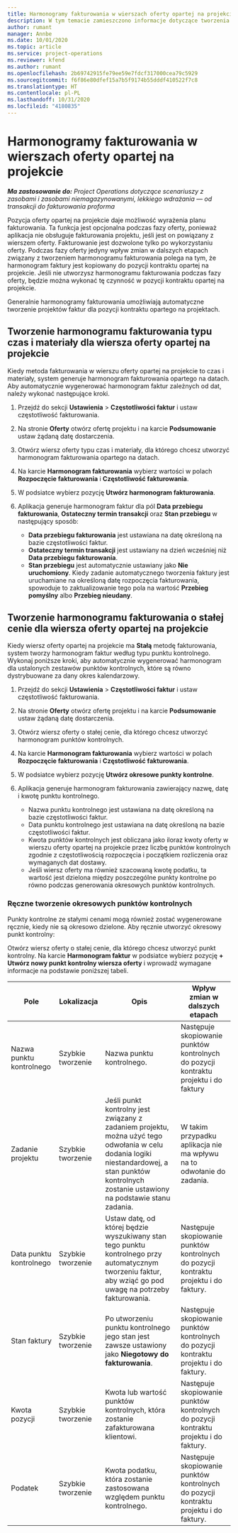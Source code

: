 ```yaml
---
title: Harmonogramy fakturowania w wierszach oferty opartej na projekcie
description: W tym temacie zamieszczono informacje dotyczące tworzenia harmonogramów faktur i punktów kontrolnych wierszy oferty.
author: rumant
manager: Annbe
ms.date: 10/01/2020
ms.topic: article
ms.service: project-operations
ms.reviewer: kfend
ms.author: rumant
ms.openlocfilehash: 2b69742915fe79ee59e7fdcf317000cea79c5929
ms.sourcegitcommit: f6f86e80dfef15a7b5f9174b55dddf410522f7c8
ms.translationtype: HT
ms.contentlocale: pl-PL
ms.lasthandoff: 10/31/2020
ms.locfileid: "4180835"
---
```

# <a name="invoice-schedules-on-project-based-quote-lines"></a>Harmonogramy fakturowania w wierszach oferty opartej na projekcie

_**Ma zastosowanie do:** Project Operations dotyczące scenariuszy z zasobami i zasobami niemagazynowanymi, lekkiego wdrażania — od transakcji do fakturowania proforma_

Pozycja oferty opartej na projekcie daje możliwość wyrażenia planu fakturowania. Ta funkcja jest opcjonalna podczas fazy oferty, ponieważ aplikacja nie obsługuje fakturowania projektu, jeśli jest on powiązany z wierszem oferty. Fakturowanie jest dozwolone tylko po wykorzystaniu oferty. Podczas fazy oferty jedyny wpływ zmian w dalszych etapach związany z tworzeniem harmonogramu fakturowania polega na tym, że harmonogram faktury jest kopiowany do pozycji kontraktu opartej na projekcie. Jeśli nie utworzysz harmonogramu fakturowania podczas fazy oferty, będzie można wykonać tę czynność w pozycji kontraktu opartej na projekcie.

Generalnie harmonogramy fakturowania umożliwiają automatyczne tworzenie projektów faktur dla pozycji kontraktu opartego na projektach. 

## <a name="create-a-time-and-material-invoice-schedule-for-a-project-based-quote-line"></a>Tworzenie harmonogramu fakturowania typu czas i materiały dla wiersza oferty opartej na projekcie

Kiedy metoda fakturowania w wierszu oferty opartej na projekcie to czas i materiały, system generuje harmonogram fakturowania opartego na datach. Aby automatycznie wygenerować harmonogram faktur zależnych od dat, należy wykonać następujące kroki.

1. Przejdź do sekcji **Ustawienia** > **Częstotliwości faktur** i ustaw częstotliwość fakturowania.
2. Na stronie **Oferty** otwórz ofertę projektu i na karcie **Podsumowanie** ustaw żądaną datę dostarczenia.
3. Otwórz wiersz oferty typu czas i materiały, dla którego chcesz utworzyć harmonogram fakturowania opartego na datach. 
4. Na karcie **Harmonogram fakturowania** wybierz wartości w polach **Rozpoczęcie fakturowania** i **Częstotliwość fakturowania**. 
5. W podsiatce wybierz pozycję **Utwórz harmonogram fakturowania**.
6. Aplikacja generuje harmonogram faktur dla pól **Data przebiegu fakturowania**, **Ostateczny termin transakcji** oraz **Stan przebiegu** w następujący sposób:

    - **Data przebiegu fakturowania** jest ustawiana na datę określoną na bazie częstotliwości faktur.
    - **Ostateczny termin transakcji** jest ustawiany na dzień wcześniej niż **Data przebiegu fakturowania**.
    - **Stan przebiegu** jest automatycznie ustawiany jako **Nie uruchomiony**. Kiedy zadanie automatycznego tworzenia faktury jest uruchamiane na określoną datę rozpoczęcia fakturowania, spowoduje to zaktualizowanie tego pola na wartość **Przebieg pomyślny** albo **Przebieg nieudany**.

## <a name="create-a-fixed-price-invoice-schedule-for-a-project-based-quote-line"></a>Tworzenie harmonogramu fakturowania o stałej cenie dla wiersza oferty opartej na projekcie

Kiedy wiersz oferty opartej na projekcie ma **Stałą** metodę fakturowania, system tworzy harmonogram faktur według typu punktu kontrolnego. Wykonaj poniższe kroki, aby automatycznie wygenerować harmonogram dla ustalonych zestawów punktów kontrolnych, które są równo dystrybuowane za dany okres kalendarzowy.

1. Przejdź do sekcji **Ustawienia** > **Częstotliwości faktur** i ustaw częstotliwość fakturowania.
2. Na stronie **Oferty** otwórz ofertę projektu i na karcie **Podsumowanie** ustaw żądaną datę dostarczenia.
3. Otwórz wiersz oferty o stałej cenie, dla którego chcesz utworzyć harmonogram punktów kontrolnych. 
4. Na karcie **Harmonogram fakturowania** wybierz wartości w polach **Rozpoczęcie fakturowania** i **Częstotliwość fakturowania**. 
5. W podsiatce wybierz pozycję **Utwórz okresowe punkty kontrolne**.
6. Aplikacja generuje harmonogram fakturowania zawierający nazwę, datę i kwotę punktu kontrolnego.

    - Nazwa punktu kontrolnego jest ustawiana na datę określoną na bazie częstotliwości faktur.
    - Data punktu kontrolnego jest ustawiana na datę określoną na bazie częstotliwości faktur.
    - Kwota punktów kontrolnych jest obliczana jako iloraz kwoty oferty w wierszu oferty opartej na projekcie przez liczbę punktów kontrolnych zgodnie z częstotliwością rozpoczęcia i początkiem rozliczenia oraz wymaganych dat dostawy.
    - Jeśli wiersz oferty ma również szacowaną kwotę podatku, ta wartość jest dzielona między poszczególne punkty kontrolne po równo podczas generowania okresowych punktów kontrolnych.

### <a name="manually-create-milestones"></a>Ręczne tworzenie okresowych punktów kontrolnych

Punkty kontrolne ze stałymi cenami mogą również zostać wygenerowane ręcznie, kiedy nie są okresowo dzielone. Aby ręcznie utworzyć okresowy punkt kontrolny:

Otwórz wiersz oferty o stałej cenie, dla którego chcesz utworzyć punkt kontrolny. Na karcie **Harmonogram faktur** w podsiatce wybierz pozycję **+ Utwórz nowy punkt kontrolny wiersza oferty** i wprowadź wymagane informacje na podstawie poniższej tabeli.

| **Pole** | **Lokalizacja** | **Opis** | **Wpływ zmian w dalszych etapach** |
| --- | --- | --- | --- |
| Nazwa punktu kontrolnego | Szybkie tworzenie | Nazwa punktu kontrolnego. | Następuje skopiowanie punktów kontrolnych do pozycji kontraktu projektu i do faktury |
| Zadanie projektu | Szybkie tworzenie | Jeśli punkt kontrolny jest związany z zadaniem projektu, można użyć tego odwołania w celu dodania logiki niestandardowej, a stan punktów kontrolnych zostanie ustawiony na podstawie stanu zadania. | W takim przypadku aplikacja nie ma wpływu na to odwołanie do zadania. |
| Data punktu kontrolnego | Szybkie tworzenie | Ustaw datę, od której będzie wyszukiwany stan tego punktu kontrolnego przy automatycznym tworzeniu faktur, aby wziąć go pod uwagę na potrzeby fakturowania. | Następuje skopiowanie punktów kontrolnych do pozycji kontraktu projektu i do faktury. |
| Stan faktury | Szybkie tworzenie | Po utworzeniu punktu kontrolnego jego stan jest zawsze ustawiony jako **Niegotowy do fakturowania**. | Następuje skopiowanie punktów kontrolnych do pozycji kontraktu projektu i do faktury. |
| Kwota pozycji | Szybkie tworzenie | Kwota lub wartość punktów kontrolnych, która zostanie zafakturowana klientowi. | Następuje skopiowanie punktów kontrolnych do pozycji kontraktu projektu i do faktury. |
| Podatek | Szybkie tworzenie | Kwota podatku, która zostanie zastosowana względem punktu kontrolnego. | Następuje skopiowanie punktów kontrolnych do pozycji kontraktu projektu i do faktury. |
